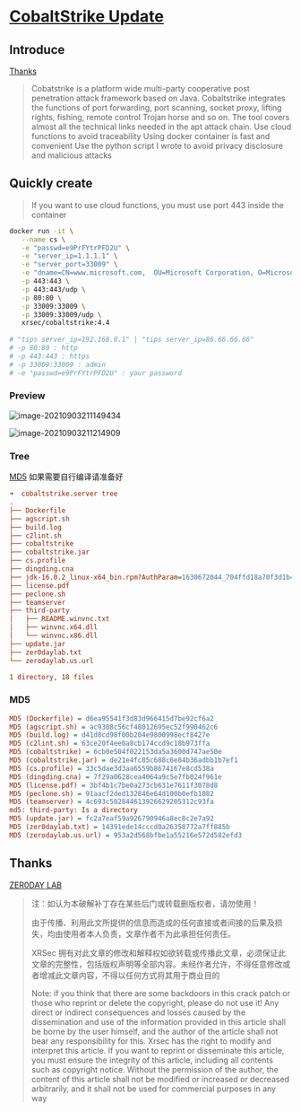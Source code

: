 # [CobaltStrike Update](https://blog.zygd.site/%E7%A3%81%E7%9B%98%E5%8D%A0%E7%94%A8%E9%AB%98%20%E5%88%86%E6%9E%90%E5%BB%BA%E8%AE%AE.html)

## Introduce

[Thanks](#Thanks) 

> Cobatstrike is a platform wide multi-party cooperative post penetration attack framework based on Java. Cobaltstrike integrates the functions of port forwarding, port scanning, socket proxy, lifting rights, fishing, remote control Trojan horse and so on. The tool covers almost all the technical links needed in the apt attack chain.
> Use cloud functions to avoid traceability
> Using docker container is fast and convenient
> Use the python script I wrote to avoid privacy disclosure and malicious attacks

## Quickly create

> If you want to use cloud functions, you must use port 443 inside the container

```bash
docker run -it \
   --name cs \
   -e "passwd=e9PrFYtrPFD2U" \
   -e "server_ip=1.1.1.1" \
   -e "server_port=33009" \
   -e "dname=CN=www.microsoft.com,  OU=Microsoft Corporation, O=Microsoft Corporation, L=Redmond, S=WA, C=US" \
   -p 443:443 \
   -p 443:443/udp \
   -p 80:80 \
   -p 33009:33009 \
   -p 33009:33009/udp \
   xrsec/cobaltstrike:4.4
   
# "tips server_ip=192.168.0.1" | "tips server_ip=86.66.66.66"
# -p 80:80 : http
# -p 443:443 : https
# -p 33009:33009 : admin
# -e "passwd=e9PrFYtrPFD2U" : your password
```



### Preview

![image-20210903211149434](https://rmt.ladydaily.com/fetch/ZYGG/storage/20210903213218094679.png?w=1280&fmt=jpg)

![image-20210903211214909](https://rmt.ladydaily.com/fetch/ZYGG/storage/20210903213224154378.png?w=1280&fmt=jpg)

### Tree

[MD5](#MD5) 如果需要自行编译请准备好

```ini
➜  cobaltstrike.server tree
.
├── Dockerfile
├── agscript.sh
├── build.log
├── c2lint.sh
├── cobaltstrike
├── cobaltstrike.jar
├── cs.profile
├── dingding.cna
├── jdk-16.0.2_linux-x64_bin.rpm?AuthParam=1630672044_704ffd18a70f3d1b46ccb8e27452e567
├── license.pdf
├── peclone.sh
├── teamserver
├── third-party
│   ├── README.winvnc.txt
│   ├── winvnc.x64.dll
│   └── winvnc.x86.dll
├── update.jar
├── zer0daylab.txt
└── zerodaylab.us.url

1 directory, 18 files
```


### MD5

```ini
MD5 (Dockerfile) = d6ea95541f3d83d966415d7be92cf6a2
MD5 (agscript.sh) = ac9308c56cf48012695ec52f990462c6
MD5 (build.log) = d41d8cd98f00b204e9800998ecf8427e
MD5 (c2lint.sh) = 63ce20f4ee0a8cb174ccd9c18b973ffa
MD5 (cobaltstrike) = 6cb0e504f022153da5a3600d747ae50e
MD5 (cobaltstrike.jar) = de21e4fc85c688c6e84b36adbb1b7ef1
MD5 (cs.profile) = 33c5dae3d3aa6559b8674167e8cd538a
MD5 (dingding.cna) = 7f29a0628cea4064a9c5e7fb024f961e
MD5 (license.pdf) = 3bf4b1c7be0a273cb631e7611f3078d8
MD5 (peclone.sh) = 91aacf2ded132846e64d100b0efb1082
MD5 (teamserver) = 4c693c502844613926629205312c93fa
md5: third-party: Is a directory
MD5 (update.jar) = fc2a7eaf59a926790946a8ec8c2e7a92
MD5 (zer0daylab.txt) = 14391ede14cccd0a26358772a7ff885b
MD5 (zerodaylab.us.url) = 953a2d568bfbe1a55216e572d582efd3
```

## Thanks 

[ZER0DAY LAB](https://zerodaylab.us/)

> 注：如认为本破解补丁存在某些后门或转载删版权者，请勿使用！
>
> 由于传播、利用此文所提供的信息而造成的任何直接或者间接的后果及损失，均由使用者本人负责，文章作者不为此承担任何责任。
>
> XRSec 拥有对此文章的修改和解释权如欲转载或传播此文章，必须保证此文章的完整性，包括版权声明等全部内容。未经作者允许，不得任意修改或者增减此文章内容，不得以任何方式将其用于商业目的
>
> Note: if you think that there are some backdoors in this crack patch or those who reprint or delete the copyright, please do not use it!
> Any direct or indirect consequences and losses caused by the dissemination and use of the information provided in this article shall be borne by the user himself, and the author of the article shall not bear any responsibility for this.
> Xrsec has the right to modify and interpret this article. If you want to reprint or disseminate this article, you must ensure the integrity of this article, including all contents such as copyright notice. Without the permission of the author, the content of this article shall not be modified or increased or decreased arbitrarily, and it shall not be used for commercial purposes in any way